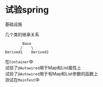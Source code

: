 # 试验spring

基础设施

几个类的继承关系
```
        Base
       /    \
Derived1    Derived2
```

在```Container```中  
试验了```@Autowired```用于Map和List属性上  
试验了```@Autowired```用于有Map和List参数的函数上  
测试在```MainTest```中

